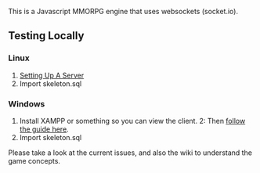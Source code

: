 This is a Javascript MMORPG engine that uses websockets (socket.io).

Testing Locally
---------------
### Linux
1. [Setting Up A Server](http://inputgames.co.uk/mystaliawiki/index.php?title=Setting_Up_A_Server)
2. Import skeleton.sql

### Windows
1. Install XAMPP or something so you can view the client.
2: Then [follow the guide here](http://inputgames.co.uk/mystaliawiki/index.php?title=Setting_Up_A_Server).
3. Import skeleton.sql

Please take a look at the current issues, and also the wiki to understand the game concepts.